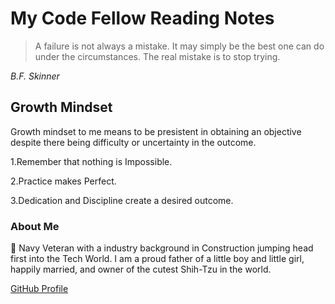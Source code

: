 # My Code Fellow Reading Notes 
>A failure is not always a mistake. It may simply be the best one can do under the circumstances. The real mistake is to stop trying.
>
*B.F. Skinner*

## Growth Mindset 
Growth mindset to me means to be presistent in obtaining an objective despite there being difficulty or uncertainty in the outcome.

1.Remember that nothing is Impossible. 

2.Practice makes Perfect. 

3.Dedication and Discipline create a desired outcome.

### About Me
👋
Navy Veteran with a industry background in Construction jumping head first into the Tech World.
I am a proud father of a little boy and little girl, happily married, and owner of the cutest Shih-Tzu in the world. 

[GitHub Profile](https://github.com/Diaz850)
